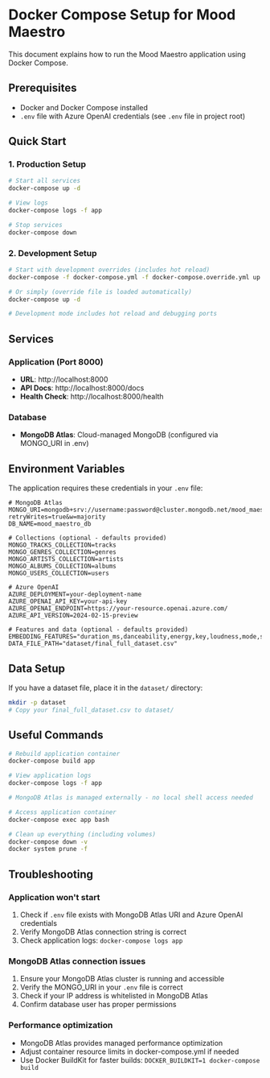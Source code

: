 # Docker Compose Setup for Mood Maestro

This document explains how to run the Mood Maestro application using Docker Compose.

## Prerequisites

- Docker and Docker Compose installed
- `.env` file with Azure OpenAI credentials (see `.env` file in project root)

## Quick Start

### 1. Production Setup
```bash
# Start all services
docker-compose up -d

# View logs
docker-compose logs -f app

# Stop services
docker-compose down
```

### 2. Development Setup
```bash
# Start with development overrides (includes hot reload)
docker-compose -f docker-compose.yml -f docker-compose.override.yml up -d

# Or simply (override file is loaded automatically)
docker-compose up -d

# Development mode includes hot reload and debugging ports
```

## Services

### Application (Port 8000)
- **URL**: http://localhost:8000
- **API Docs**: http://localhost:8000/docs
- **Health Check**: http://localhost:8000/health

### Database
- **MongoDB Atlas**: Cloud-managed MongoDB (configured via MONGO_URI in .env)

## Environment Variables

The application requires these credentials in your `.env` file:

```env
# MongoDB Atlas
MONGO_URI=mongodb+srv://username:password@cluster.mongodb.net/mood_maestro_db?retryWrites=true&w=majority
DB_NAME=mood_maestro_db

# Collections (optional - defaults provided)
MONGO_TRACKS_COLLECTION=tracks
MONGO_GENRES_COLLECTION=genres
MONGO_ARTISTS_COLLECTION=artists
MONGO_ALBUMS_COLLECTION=albums
MONGO_USERS_COLLECTION=users

# Azure OpenAI
AZURE_DEPLOYMENT=your-deployment-name
AZURE_OPENAI_API_KEY=your-api-key
AZURE_OPENAI_ENDPOINT=https://your-resource.openai.azure.com/
AZURE_API_VERSION=2024-02-15-preview

# Features and data (optional - defaults provided)
EMBEDDING_FEATURES="duration_ms,danceability,energy,key,loudness,mode,speechiness,acousticness,instrumentalness,liveness,valence,tempo"
DATA_FILE_PATH="dataset/final_full_dataset.csv"
```

## Data Setup

If you have a dataset file, place it in the `dataset/` directory:
```bash
mkdir -p dataset
# Copy your final_full_dataset.csv to dataset/
```

## Useful Commands

```bash
# Rebuild application container
docker-compose build app

# View application logs
docker-compose logs -f app

# MongoDB Atlas is managed externally - no local shell access needed

# Access application container
docker-compose exec app bash

# Clean up everything (including volumes)
docker-compose down -v
docker system prune -f
```

## Troubleshooting

### Application won't start
1. Check if `.env` file exists with MongoDB Atlas URI and Azure OpenAI credentials
2. Verify MongoDB Atlas connection string is correct
3. Check application logs: `docker-compose logs app`

### MongoDB Atlas connection issues
1. Ensure your MongoDB Atlas cluster is running and accessible
2. Verify the MONGO_URI in your `.env` file is correct
3. Check if your IP address is whitelisted in MongoDB Atlas
4. Confirm database user has proper permissions

### Performance optimization
- MongoDB Atlas provides managed performance optimization
- Adjust container resource limits in docker-compose.yml if needed
- Use Docker BuildKit for faster builds: `DOCKER_BUILDKIT=1 docker-compose build`
